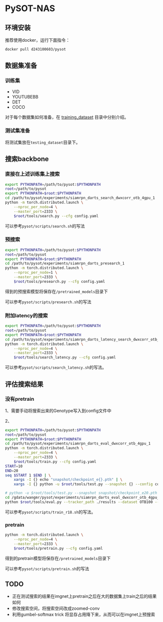 # PySOT-NAS

## 环境安装

推荐使用docker，运行下面指令：

```bash
docker pull d243100603/pysot
```



## 数据集准备

### 训练集

* VID
* YOUTUBEBB
* DET
* COCO

对于每个数据集如何准备，在 [training_dataset](training_dataset) 目录中分别介绍。

### 测试集准备

将测试集放在`testing_dataset`目录下。



## 搜索backbone

### 直接在上述训练集上搜索

```bash
export PYTHONPATH=/path/to/pysot:$PYTHONPATH
root=/path/to/pysot
export PYTHONPATH=$root:$PYTHONPATH
cd /path/to/pysot/experiments/siamrpn_darts_search_dwxcorr_otb_4gpu_1
python -m torch.distributed.launch \
    --nproc_per_node=4 \
    --master_port=2333 \
    $root/tools/search.py --cfg config.yaml
```

可以参考`pysot/scripts/search.sh`的写法



### 预搜索



```bash
export PYTHONPATH=/path/to/pysot:$PYTHONPATH
root=/path/to/pysot
export PYTHONPATH=$root:$PYTHONPATH
cd /path/to/pysot/experiments/siamrpn_darts_presearch_1
python -m torch.distributed.launch \
    --nproc_per_node=1 \
    --master_port=2333 \
    $root/tools/presearch.py --cfg config.yaml
```

得到的预搜索模型将保存在`/pretrained_models`目录下

可以参考`pysot/scripts/presearch.sh`的写法



### 附加latency的搜索

```bash
export PYTHONPATH=/path/to/pysot:$PYTHONPATH
root=/path/to/pysot
export PYTHONPATH=$root:$PYTHONPATH
cd /path/to/pysot/experiments/siamrpn_darts_latency_search_dwxcorr_otb_4gpu
python -m torch.distributed.launch \
    --nproc_per_node=4 \
    --master_port=2333 \
    $root/tools/search_latency.py --cfg config.yaml
```

可以参考`pysot/scripts/search_latency.sh`的写法。



## 评估搜索结果

### 没有pretrain

1、需要手动将搜索出来的Genotype写入到config文件中

2、

```bash
export PYTHONPATH=/path/to/pysot:$PYTHONPATH
root=/path/to/pysot
export PYTHONPATH=$root:$PYTHONPATH
cd /path/to/pysot/experiments/siamrpn_darts_eval_dwxcorr_otb_4gpu_1
python -m torch.distributed.launch \
    --nproc_per_node=4 \
    --master_port=2333 \
    $root/tools/train.py --cfg config.yaml
START=10
END=20
seq $START 1 $END | \
    xargs -I {} echo "snapshot/checkpoint_e{}.pth" | \
    xargs -I {} python -u $root/tools/test.py --snapshot {} --config config.yaml --dataset OTB100 2>&1 | tee logs/test_dataset.log

# python -u $root/tools/test.py --snapshot snapshot/checkpoint_e20.pth --dataset OTB100 --config config.yaml
cd /gdata/wangmr/pysot/experiments/siamrpn_darts_eval_dwxcorr_otb_4gpu_1
python $root/tools/eval.py --tracker_path ./results --dataset OTB100 --num 4 --tracker_prefix 'ch*' | tee -a logs/test_dataset.log
```

可以参考`pysot/scripts/train_r18.sh`的写法。



### pretrain

```bash
python -m torch.distributed.launch \
    --nproc_per_node=4 \
    --master_port=2333 \
    $root/tools/pretrain.py --cfg config.yaml
```

得到的pretrain模型将保存在`/pretrained_models`目录下

可以参考`pysot/scripts/pretrain.sh`的写法



## TODO

* 正在测试搜索的结果在imgnet上pretrain之后在大的数据集上train之后的结果如何
* 修改搜索空间，将搜索空间改成zoomed-conv
* 利用gumbel-softmax trick 将显存占用降下来，从而可以在imgnet上预搜索